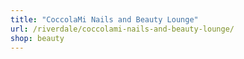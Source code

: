 ```yaml
---
title: "CoccolaMi Nails and Beauty Lounge"
url: /riverdale/coccolami-nails-and-beauty-lounge/
shop: beauty
---
```

